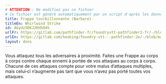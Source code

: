 ```yaml
---
# ATTENTION : Ne modifiez pas ce fichier
# Ce fichier est généré automatiquement par un script d'après les données du module Foundry VTT officiel et de sa traduction
title: Frappe tourbillonnante (Barbare)
titleEn: Whirlwind Strike
id: AGydz5DKJ2KHSO4S
urlFr: https://gitlab.com/pathfinder-fr/foundryvtt-pathfinder2-fr/-/blob/master/data/feats/AGydz5DKJ2KHSO4S.htm
urlEn: https://gitlab.com/hooking/foundry-vtt---pathfinder-2e/-/blob/master/packs/data/feats.db/whirlwind-strike.json
layout: dons
---
```

Vous attaquez tous les adversaires à proximité. Faites une Frappe au corps à corps contre chaque ennemi à portée de vos attaques au corps à corps. Chacune de ces attaques compte pour votre malus d’attaques multiples, mais celui‑ci n’augmente pas tant que vous n’avez pas porté toutes vos attaques.
